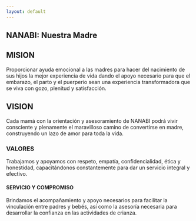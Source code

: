 ```yaml
---
layout: default
---
```


## NANABI: Nuestra Madre


## MISION

Proporcionar ayuda emocional a las madres para hacer del nacimiento de sus hijos la mejor experiencia de vida dando el apoyo necesario para que el embarazo, el parto y el puerperio sean una experiencia transformadora que se viva con gozo, plenitud y satisfacción. 

## VISION

Cada mamá con la orientación y asesoramiento de NANABI podrá vivir consciente y plenamente el maravilloso camino de convertirse en madre, construyendo un lazo de amor para toda la vida.



### VALORES

Trabajamos y apoyamos con respeto, empatía, confidencialidad, ética y honestidad, capacitándonos constantemente para dar un servicio integral y efectivo. 


#### SERVICIO Y COMPROMISO 

Brindamos el acompañamiento y apoyo necesarios para facilitar la vinculación entre padres y bebés, así como la asesoría necesaria para desarrollar la confianza en las actividades de crianza.

